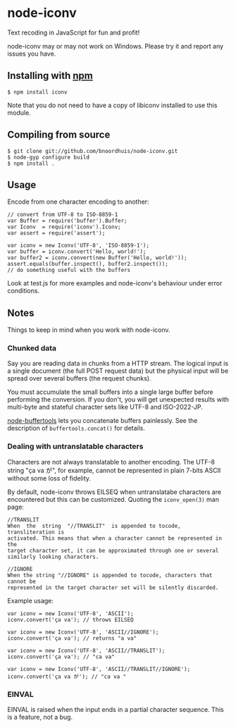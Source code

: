 # node-iconv

Text recoding in JavaScript for fun and profit!

node-iconv may or may not work on Windows. Please try it and report any issues
you have.

## Installing with [npm](http://npmjs.org/)

    $ npm install iconv

Note that you do not need to have a copy of libiconv installed to use this
module.

## Compiling from source

    $ git clone git://github.com/bnoordhuis/node-iconv.git
    $ node-gyp configure build
    $ npm install .

## Usage

Encode from one character encoding to another:

    // convert from UTF-8 to ISO-8859-1
    var Buffer = require('buffer').Buffer;
    var Iconv  = require('iconv').Iconv;
    var assert = require('assert');

    var iconv = new Iconv('UTF-8', 'ISO-8859-1');
    var buffer = iconv.convert('Hello, world!');
    var buffer2 = iconv.convert(new Buffer('Hello, world!'));
    assert.equals(buffer.inspect(), buffer2.inspect());
    // do something useful with the buffers

Look at test.js for more examples and node-iconv's behaviour under error
conditions.

## Notes

Things to keep in mind when you work with node-iconv.

### Chunked data

Say you are reading data in chunks from a HTTP stream. The logical input is a
single document (the full POST request data) but the physical input will be
spread over several buffers (the request chunks).

You must accumulate the small buffers into a single large buffer before
performing the conversion. If you don't, you will get unexpected results with
multi-byte and stateful character sets like UTF-8 and ISO-2022-JP.

[node-buffertools](http://github.com/bnoordhuis/node-buffertools) lets you
concatenate buffers painlessly. See the description of `buffertools.concat()`
for details.

### Dealing with untranslatable characters

Characters are not always translatable to another encoding. The UTF-8 string
"ça va が", for example, cannot be represented in plain 7-bits ASCII without
some loss of fidelity.

By default, node-iconv throws EILSEQ when untranslatabe characters are
encountered but this can be customized. Quoting the `iconv_open(3)` man page:

    //TRANSLIT
    When  the  string  "//TRANSLIT"  is appended to tocode, transliteration is
    activated. This means that when a character cannot be represented in the
    target character set, it can be approximated through one or several
    similarly looking characters.

    //IGNORE
    When the string "//IGNORE" is appended to tocode, characters that cannot be
    represented in the target character set will be silently discarded.

Example usage:

    var iconv = new Iconv('UTF-8', 'ASCII');
    iconv.convert('ça va'); // throws EILSEQ

    var iconv = new Iconv('UTF-8', 'ASCII//IGNORE');
    iconv.convert('ça va'); // returns "a va"

    var iconv = new Iconv('UTF-8', 'ASCII//TRANSLIT');
    iconv.convert('ça va'); // "ca va"

    var iconv = new Iconv('UTF-8', 'ASCII//TRANSLIT//IGNORE');
    iconv.convert('ça va が'); // "ca va "

### EINVAL

EINVAL is raised when the input ends in a partial character sequence. This is a
feature, not a bug.
